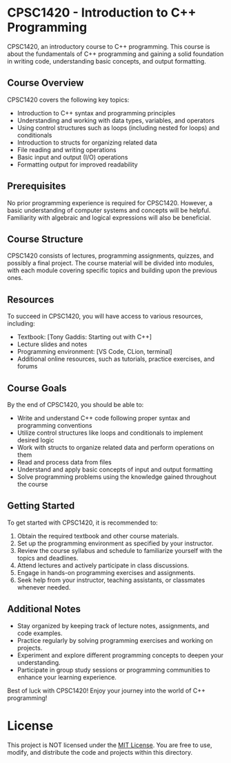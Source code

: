 # CPSC1420 - Introduction to C++ Programming

CPSC1420, an introductory course to C++ programming. This course is about the fundamentals of C++ programming and gaining a solid foundation in writing code, understanding basic concepts, and output formatting.

## Course Overview

CPSC1420 covers the following key topics:

- Introduction to C++ syntax and programming principles
- Understanding and working with data types, variables, and operators
- Using control structures such as loops (including nested for loops) and conditionals
- Introduction to structs for organizing related data
- File reading and writing operations
- Basic input and output (I/O) operations
- Formatting output for improved readability

## Prerequisites

No prior programming experience is required for CPSC1420. However, a basic understanding of computer systems and concepts will be helpful. Familiarity with algebraic and logical expressions will also be beneficial.

## Course Structure

CPSC1420 consists of lectures, programming assignments, quizzes, and possibly a final project. The course material will be divided into modules, with each module covering specific topics and building upon the previous ones.

## Resources

To succeed in CPSC1420, you will have access to various resources, including:

- Textbook: [Tony Gaddis: Starting out with C++]
- Lecture slides and notes
- Programming environment: [VS Code, CLion, terminal]
- Additional online resources, such as tutorials, practice exercises, and forums

## Course Goals

By the end of CPSC1420, you should be able to:

- Write and understand C++ code following proper syntax and programming conventions
- Utilize control structures like loops and conditionals to implement desired logic
- Work with structs to organize related data and perform operations on them
- Read and process data from files
- Understand and apply basic concepts of input and output formatting
- Solve programming problems using the knowledge gained throughout the course

## Getting Started

To get started with CPSC1420, it is recommended to:

1. Obtain the required textbook and other course materials.
2. Set up the programming environment as specified by your instructor.
3. Review the course syllabus and schedule to familiarize yourself with the topics and deadlines.
4. Attend lectures and actively participate in class discussions.
5. Engage in hands-on programming exercises and assignments.
6. Seek help from your instructor, teaching assistants, or classmates whenever needed.

## Additional Notes

- Stay organized by keeping track of lecture notes, assignments, and code examples.
- Practice regularly by solving programming exercises and working on projects.
- Experiment and explore different programming concepts to deepen your understanding.
- Participate in group study sessions or programming communities to enhance your learning experience.

Best of luck with CPSC1420! Enjoy your journey into the world of C++ programming!

# License

This project is NOT licensed under the [MIT License](https://theuselessweb.com). You are free to use, modify, and distribute the code and projects within this directory.
